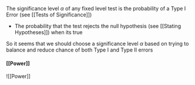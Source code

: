 The significance level $\alpha$ of any fixed level test is the probability of a Type I Error (see [[Tests of Significance]])
- The probability that the test rejects the null hypothesis (see [[Stating Hypotheses]]) when its true

So it seems that we should choose a significance level $\alpha$ based on trying to balance and reduce chance of both Type I and Type II errors

#### [[Power]]
![[Power]]